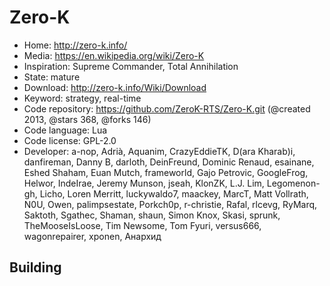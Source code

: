 # Zero-K

- Home: http://zero-k.info/
- Media: https://en.wikipedia.org/wiki/Zero-K
- Inspiration: Supreme Commander, Total Annihilation
- State: mature
- Download: http://zero-k.info/Wiki/Download
- Keyword: strategy, real-time
- Code repository: https://github.com/ZeroK-RTS/Zero-K.git (@created 2013, @stars 368, @forks 146)
- Code language: Lua
- Code license: GPL-2.0
- Developer: a-nop, Adrià, Aquanim, CrazyEddieTK, D(ara Kharab)i, danfireman, Danny B, darloth, DeinFreund, Dominic Renaud, esainane, Eshed Shaham, Euan Mutch, frameworld, Gajo Petrovic, GoogleFrog, Helwor, IndeIrae, Jeremy Munson, jseah, KlonZK, L.J. Lim, Legomenon-gh, Licho, Loren Merritt, luckywaldo7, maackey, MarcT, Matt Vollrath, N0U, Owen, palimpsestate, Porkch0p, r-christie, Rafal, rlcevg, RyMarq, Saktoth, Sgathec, Shaman, shaun, Simon Knox, Skasi, sprunk, TheMooseIsLoose, Tim Newsome, Tom Fyuri, versus666, wagonrepairer, xponen, Анархид

## Building
